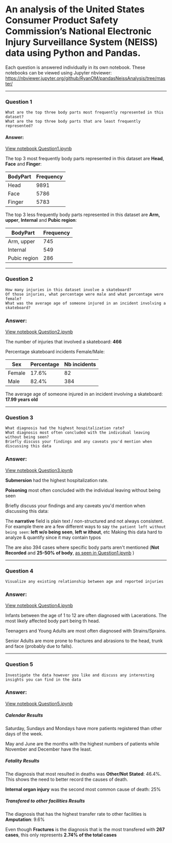 # An analysis of the United States Consumer Product Safety Commission’s National Electronic Injury Surveillance System (NEISS) data using Python and Pandas.

Each question is answered individually in its own notebook. 
These notebooks can be viewed using Jupyter nbviewer:
https://nbviewer.jupyter.org/github/RyanOM/pandasNeissAnalysis/tree/master/


---

### Question 1
```
What are the top three body parts most frequently represented in this dataset?
What are the top three body parts that are least frequently represented?
```

#### Answer:

[View notebook Question1.ipynb](https://nbviewer.jupyter.org/github/RyanOM/pandasNeissAnalysis/blob/master/Question1.ipynb)


The top 3 most frequently body parts represented in this dataset are **Head**, **Face** and **Finger**:

BodyPart | Frequency
--- | ---
Head | 9891
Face | 5786
Finger | 5783


The top 3 less frequently body parts represented in this dataset are **Arm, upper**, **Internal** and **Pubic region**:

BodyPart | Frequency
--- | ---
Arm, upper | 745
Internal | 549
Pubic region | 286

---

### Question 2
```
How many injuries in this dataset involve a skateboard?
Of those injuries, what percentage were male and what percentage were female?
What was the average age of someone injured in an incident involving a skateboard?
```

### Answer:
[View notebook Question2.ipynb](https://nbviewer.jupyter.org/github/RyanOM/pandasNeissAnalysis/blob/master/Question2.ipynb)

The number of injuries that involved a skateboard: **466**


Percentage skateboard incidents Female/Male:

Sex | Percentage | Nb incidents
--- | --- | ---
Female | 17.6% | 82
Male | 82.4% |  384


The average age of someone injured in an incident involving a skateboard: **17.99 years old**

---

### Question 3
```
What diagnosis had the highest hospitalization rate? 
What diagnosis most often concluded with the individual leaving without being seen?
Briefly discuss your findings and any caveats you'd mention when discussing this data
```

### Answer:
[View notebook Question3.ipynb](https://nbviewer.jupyter.org/github/RyanOM/pandasNeissAnalysis/blob/master/Question3.ipynb)


**Submersion** had the highest hospitalization rate.

**Poisoning** most often concluded with the individual leaving without being seen


Briefly discuss your findings and any caveats you'd mention when discussing this data:

The **narrative** field is plain text / non-structured and not always consistent. 
For example there are a few different ways to say `the patient left without being seen`: **left w/o being seen**, **left w ithout**, etc
Making this data hard to analyze & quantify since it may contain typos

The  are also 394 cases where specific body parts aren't mentioned (**Not Recorded** and **25-50% of body**, [as seen in Question1.ipynb](https://nbviewer.jupyter.org/github/RyanOM/pandasNeissAnalysis/blob/master/Question1.ipynb)
)

---

### Question 4
```
Visualize any existing relationship between age and reported injuries
```

### Answer:
[View notebook Question4.ipynb](https://nbviewer.jupyter.org/github/RyanOM/pandasNeissAnalysis/blob/master/Question4.ipynb)

Infants between the age of 1 to 12 are often diagnosed with Lacerations. The most likely affected body part being th head.

Teenagers and Young Adults are most often diagnosed with Strains/Sprains.

Senior Adults are more prone to fractures and abrasions to the head, trunk and face (probably due to falls).

---

### Question 5
```
Investigate the data however you like and discuss any interesting insights you can find in the data

```

### Answer:
[View notebook Question5.ipynb](https://nbviewer.jupyter.org/github/RyanOM/pandasNeissAnalysis/blob/master/Question5.ipynb)

##### Calendar Results

Saturday, Sundays and Mondays have more patients registered than other days of the week.

May and June are the months with the highest numbers of patients while November and December have the least.

##### Fatality Results
      
The diagnosis that most resulted in deaths was **Other/Not Stated**: 46.4%. 
This shows the need to better record the causes of death.
      
**Internal organ injury** was the second most common cause of death: 25%

##### Transfered to other facilities Results

The diagnosis that has the highest transfer rate to other facilities is **Amputation**: 9.6%

Even though **Fractures** is the diagnosis that is the most transfered with **267 cases**, this only represents **2.74% of the total cases**